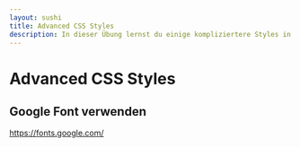 ```yaml
---
layout: sushi
title: Advanced CSS Styles
description: In dieser Übung lernst du einige kompliziertere Styles in CSS kennen.
---
```


# Advanced CSS Styles

## Google Font verwenden

https://fonts.google.com/